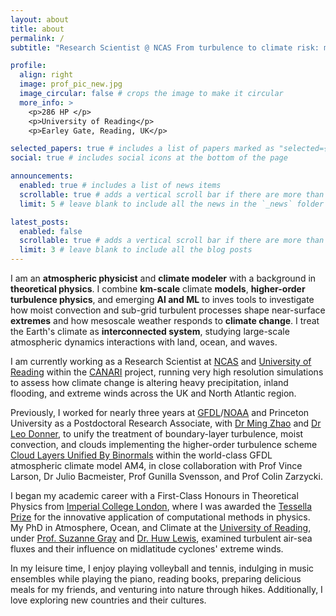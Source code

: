 ```yaml
---
layout: about
title: about
permalink: /
subtitle: "Research Scientist @ NCAS From turbulence to climate risk: modelling extremes in a warming world."

profile:
  align: right
  image: prof_pic_new.jpg
  image_circular: false # crops the image to make it circular
  more_info: >
    <p>286 HP </p>
    <p>University of Reading</p>
    <p>Earley Gate, Reading, UK</p>

selected_papers: true # includes a list of papers marked as "selected={true}"
social: true # includes social icons at the bottom of the page

announcements:
  enabled: true # includes a list of news items
  scrollable: true # adds a vertical scroll bar if there are more than 3 news items
  limit: 5 # leave blank to include all the news in the `_news` folder

latest_posts:
  enabled: false
  scrollable: true # adds a vertical scroll bar if there are more than 3 new posts items
  limit: 3 # leave blank to include all the blog posts
---
```


I am an **atmospheric physicist** and **climate modeler** with a background in **theoretical physics**. I combine **km-scale** climate **models**, **higher-order turbulence physics**, and emerging **AI and ML** to inves tools to investigate how moist convection and sub-grid turbulent processes shape near-surface **extremes** and how mesoscale weather responds to **climate change**. I treat the Earth's climate as  **interconnected system**, studying large-scale atmospheric dynamics interactions with land, ocean, and waves. 

I am currently working as a Research Scientist at [NCAS](https://ncas.ac.uk/) and [University of Reading](https://www.reading.ac.uk/meteorology/) within the [CANARI](https://canari.ac.uk/) project, running very high resolution simulations to assess how climate change is altering heavy precipitation, inland flooding, and extreme winds across the UK and North Atlantic region. 

Previously, I worked for nearly three years at [GFDL](https://www.gfdl.noaa.gov/)/[NOAA](https://www.noaa.gov/) and Princeton University as a Postdoctoral Research Associate, with [Dr Ming Zhao](https://scholar.google.com/citations?hl=en&user=Fs21qjcAAAAJ&view_op=list_works&sortby=pubdate) and [Dr Leo Donner](https://scholar.google.com/citations?user=5umW24AAAAAJ&hl=en), to unify the treatment of boundary-layer turbulence, moist convection, and clouds implementing the higher-order turbulence scheme [Cloud Layers Unified By Binormals](https://arxiv.org/abs/1711.03675) within the world-class GFDL atmospheric climate model AM4, in close collaboration with Prof Vince Larson, Dr Julio Bacmeister, Prof Gunilla Svensson, and Prof Colin Zarzycki. 

I began my academic career with a First-Class Honours in Theoretical Physics from [Imperial College London](https://www.imperial.ac.uk/), where I was awarded the [Tessella Prize](https://www.imperial.ac.uk/physics/students/current-students/undergraduates/prizes-and-awards/past-winners/) for the innovative application of computational methods in physics. My PhD in Atmosphere, Ocean, and Climate at the [University of Reading](https://www.reading.ac.uk/meteorology/), under [Prof. Suzanne Gray](https://research.reading.ac.uk/meteorology/people/suzanne-gray/) and [Dr. Huw Lewis](https://www.metoffice.gov.uk/research/people/huw-lewis), examined turbulent air-sea fluxes and their influence on midlatitude cyclones' extreme winds.

In my leisure time, I enjoy playing volleyball and tennis, indulging in music ensembles while playing the piano, reading books, preparing delicious meals for my friends, and venturing into nature through hikes. Additionally, I love exploring new countries and their cultures.

